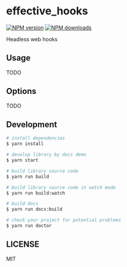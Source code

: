 # effective_hooks

[![NPM version](https://img.shields.io/npm/v/effective_hooks.svg?style=flat)](https://npmjs.org/package/effective_hooks)
[![NPM downloads](http://img.shields.io/npm/dm/effective_hooks.svg?style=flat)](https://npmjs.org/package/effective_hooks)

Headless web hooks

## Usage

TODO

## Options

TODO

## Development

```bash
# install dependencies
$ yarn install

# develop library by docs demo
$ yarn start

# build library source code
$ yarn run build

# build library source code in watch mode
$ yarn run build:watch

# build docs
$ yarn run docs:build

# check your project for potential problems
$ yarn run doctor
```

## LICENSE

MIT

